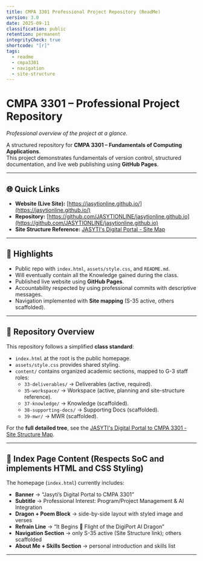 ```yaml
---
title: CMPA 3301 Professional Project Repository (ReadMe)
version: 3.0
date: 2025-09-11
classification: public
retention: permanent
integrityCheck: true
shortcode: "[r]"
tags:
  - readme
  - cmpa3301
  - navigation
  - site-structure
---
```


# CMPA 3301 – Professional Project Repository
*Professional overview of the project at a glance.*

A structured repository for **CMPA 3301 – Fundamentals of Computing Applications**.  
This project demonstrates fundamentals of version control, structured documentation, and live web publishing using **GitHub Pages**.

---

## 🌐 Quick Links
- **Website (Live Site):** [https://jasytionline.github.io/](https://jasytionline.github.io/)  
- **Repository:** [https://github.com/JASYTIONLINE/jasytionline.github.io](https://github.com/JASYTIONLINE/jasytionline.github.io)  
- **Site Structure Reference:** [JASYTI's Digital Portal - Site Map](content/35-workspace/3301-site-structure.html)  

---

## 📌 Highlights
- Public repo with `index.html`, `assets/style.css`, and `README.md`.  
- Will eventually contain all the Knowledge gained during the class.
- Published live website using **GitHub Pages**.  
- Accountability respected by using professional commits with descriptive messages.
- Navigation implemented with **Site mapping** (S-35 active, others scaffolded).  

---

## 📂 Repository Overview
This repository follows a simplified **class standard**:  
- `index.html` at the root is the public homepage.  
- `assets/style.css` provides shared styling.  
- `content/` contains organized academic sections, mapped to G-3 staff roles:  
  - `33-deliverables/` → Deliverables (active, required).  
  - `35-workspace/` → Workspace (active, planning and site-structure reference).  
  - `37-knowledge/` → Knowledge (scaffolded).  
  - `38-supporting-docs/` → Supporting Docs (scaffolded).  
  - `39-mwr/` → MWR (scaffolded).  

For the **full detailed tree**, see the [JASYTI's Digital Portal to CMPA 3301 -
Site Structure Map](content/35-workspace/3301-site-structure.html).  

---

## 📑 Index Page Content (Respects SoC and implements HTML and CSS Styling)
The homepage (`index.html`) currently includes:  
- **Banner** → “Jasyti’s Digital Portal to CMPA 3301”  
- **Subtitle** → Professional Interest: Program/Project Management & AI Integration  
- **Dragon + Poem Block** → side-by-side layout with styled image and verses  
- **Refrain Line** → “It Begins 🐉 Flight of the DigiPort AI Dragon”  
- **Navigation Section** → only S-35 active (Site Structure link); others scaffolded  
- **About Me + Skills Section** → personal introduction and skills list  

---